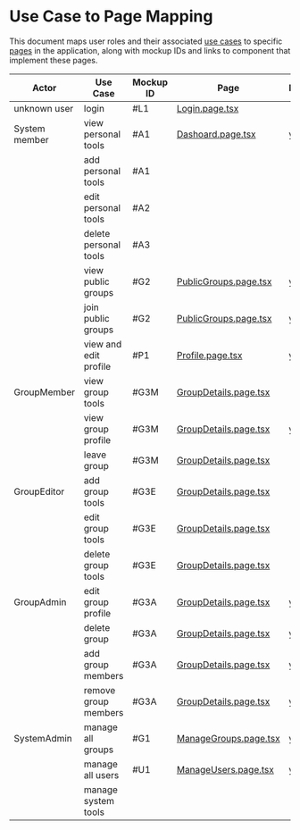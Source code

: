 
# Use Case to Page Mapping
This document maps user roles and their associated [use cases](https://git.thm.de/softwarearchitektur-wz-ss24/studentswa2025/enton/gromokoso/-/blob/master/docs/diagrams/use_case.svg?ref_type=heads) to specific [pages](../src/pages/) in the application, along with mockup IDs and links to component that implement these pages.


| Actor         | Use Case              | Mockup ID | Page                                                                           | Implemented | Needed Entpoints                             |
| ------------- | --------------------- | --------- | ------------------------------------------------------------------------------ | ----------- | -------------------------------------------- |
| unknown user  | login                 | #L1       | [Login.page.tsx](../src/pages/Common/Login/Login.page.tsx)                     |             |                                              |
| System member | view personal tools   | #A1       | [Dashoard.page.tsx](../src/pages/Common/Dashboard/Dashboard.page.tsx)          | yes         | **GET** `/users/<username>/apis`             |
|               | add personal tools    | #A1       |                                                                                |             | **POST** `/users/<username>/apis`            |
|               | edit personal tools   | #A2       |                                                                                |             | **PUT** `/users/<username>/apis/<_id>`       |
|               | delete personal tools | #A3       |                                                                                |             | **DELETE** `/users/<username>/apis/<_id>`    |
|               | view public groups    | #G2       | [PublicGroups.page.tsx](../src/pages/Group/PublicGroups/PublicGroups.page.tsx) | yes         | **GET** `/groups?accessibility=public`       |
|               | join public groups    | #G2       | [PublicGroups.page.tsx](../src/pages/Group/PublicGroups/PublicGroups.page.tsx) | yes         | **POST** `/groups/<name>/users`              |
|               | view and edit profile | #P1       | [Profile.page.tsx](../src/pages/Common/Profile/Profile.page.tsx)               | yes         | **GET** `/users/<username> `                 |
| GroupMember   | view group tools      | #G3M      | [GroupDetails.page.tsx](../src/pages/Group/GroupDetails/GroupDetails.page.tsx) |             | **GET** `/groups/<name>/apis`                |
|               | view group profile    | #G3M      | [GroupDetails.page.tsx](../src/pages/Group/GroupDetails/GroupDetails.page.tsx) | yes         | **GET** `/groups/<name>`                     |
|               | leave group           | #G3M      | [GroupDetails.page.tsx](../src/pages/Group/GroupDetails/GroupDetails.page.tsx) |             | **DELETE** `/groups/<name>/users/<username>` |
| GroupEditor   | add group tools       | #G3E      | [GroupDetails.page.tsx](../src/pages/Group/GroupDetails/GroupDetails.page.tsx) |             | **POST** `/groups/<name>/apis`               |
|               | edit group tools      | #G3E      | [GroupDetails.page.tsx](../src/pages/Group/GroupDetails/GroupDetails.page.tsx) |             | **PUT** `/groups/<name>/apis/<api_id>`       |
|               | delete group tools    | #G3E      | [GroupDetails.page.tsx](../src/pages/Group/GroupDetails/GroupDetails.page.tsx) |             | **DELETE** `/groups/<name>/apis/<api_id>`    |
| GroupAdmin    | edit group profile    | #G3A      | [GroupDetails.page.tsx](../src/pages/Group/GroupDetails/GroupDetails.page.tsx) | yes         | **PUT** `/groups/<name>`                     |
|               | delete group          | #G3A      | [GroupDetails.page.tsx](../src/pages/Group/GroupDetails/GroupDetails.page.tsx) | yes         | **DELETE** `/groups/<name>`                  |
|               | add group members     | #G3A      | [GroupDetails.page.tsx](../src/pages/Group/GroupDetails/GroupDetails.page.tsx) | yes         | **POST** `/groups/<name>/users`              |
|               | remove group members  | #G3A      | [GroupDetails.page.tsx](../src/pages/Group/GroupDetails/GroupDetails.page.tsx) | yes         | **DELETE** `/groups/<name>/users`            |
| SystemAdmin   | manage all groups     | #G1       | [ManageGroups.page.tsx](../src/pages/Group/ManageGroups/ManageGroups.page.tsx) | yes         | **FULL CRUD**                                |
|               | manage all users      | #U1       | [ManageUsers.page.tsx](../src/pages/User/ManageUsers/ManageUsers.page.tsx)     | yes         | **FULL CRUD**                                |
|               | manage system tools   |           |                                                                                |             |                                              |
